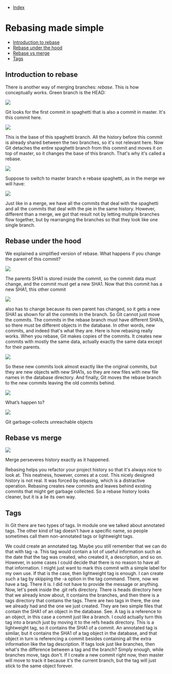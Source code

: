 - [Index](https://github.com/KiraDiShira/Git#table-of-content)   

# Rebasing made simple

- [Introduction to rebase](#introduction-to-rebase)   
- [Rebase under the hood](#rebase-under-the-hood)
- [Rebase vs merge](#rebase-vs-merge)
- [Tags](#tags)

## Introduction to rebase

There is another way of merging branches: *rebase*. This is how conceptually works. Green branch is the HEAD:

<img src="https://github.com/KiraDiShira/Git/blob/master/Rebasing%20Made%20Simple/Images/rebase1.PNG" />

Git looks for the first commit in spaghetti that is also a commit in master. It's this commit here.

<img src="https://github.com/KiraDiShira/Git/blob/master/Rebasing%20Made%20Simple/Images/rebase2.PNG" />

This is the base of this spaghetti branch. All the history before this commit is already shared between the two branches,
so it's not relevant here. Now Git detaches the entire spaghetti branch from this commit and moves it on top of master,
so it changes the base of this branch. That's why it's called a rebase.

<img src="https://github.com/KiraDiShira/Git/blob/master/Rebasing%20Made%20Simple/Images/rebase3.PNG" />

Suppose to switch to master branch e rebase spaghetti, as in the merge we will have:

<img src="https://github.com/KiraDiShira/Git/blob/master/Rebasing%20Made%20Simple/Images/rebase4.PNG" />

Just like in a merge, we have all the commits that deal with the spaghetti and all the commits that deal with the pie in the same 
history. However, different than a merge, we got that result not by letting multiple branches flow together, but by rearranging the
branches so that they look like one single branch.

## Rebase under the hood

We explained a simplified version of rebase. 
What happens if you change the parent of this commit?

<img src="https://github.com/KiraDiShira/Git/blob/master/Rebasing%20Made%20Simple/Images/rebase5.PNG" />

The parents SHA1 is stored inside the commit, so the commit data must change, and the commit must get a new SHA1. 
Now that this commit has a new SHA1, this other commit

<img src="https://github.com/KiraDiShira/Git/blob/master/Rebasing%20Made%20Simple/Images/rebase6.PNG" />

 also has to change because its own parent has changed, so it gets a new SHA1 as shown for all the commits in the branch. 
 So Git cannot just move the commits. The commits in the rebase branch must have different SHA1s, so there must be different objects in the database. In other words, new commits, and indeed that's what they are. Here is how rebasing really works. When you rebase, Git makes copies of the commits. It creates new commits with mostly the same data, actually exactly the same data except for their parents.
 
<img src="https://github.com/KiraDiShira/Git/blob/master/Rebasing%20Made%20Simple/Images/rebase7.PNG" />

 So these new commits look almost exactly like the original commits, but they are new objects with new SHA1s, so they are new files with new file names in the database directory. And finally, Git moves the rebase branch to the new commits leaving the old commits behind.
 
 <img src="https://github.com/KiraDiShira/Git/blob/master/Rebasing%20Made%20Simple/Images/rebase8.PNG" />
 
 What’s happen to?
 
 <img src="https://github.com/KiraDiShira/Git/blob/master/Rebasing%20Made%20Simple/Images/rebase9.PNG" />
 
 Git garbage-collects unreachable objects
 
 ## Rebase vs merge
 
  <img src="https://github.com/KiraDiShira/Git/blob/master/Rebasing%20Made%20Simple/Images/rebase10.PNG" />
  
  Merge perseveres history exactly as it happened.
  
  Rebasing helps you refactor your project history so that it's always nice to look at. This neatness, however, comes at a cost. This nicely designed history is not real. It was forced by rebasing, which is a distractive operation. Rebasing creates new commits and leaves behind existing commits that might get garbage collected. So a rebase history looks cleaner, but it is a lie its own way.
  
## Tags

In Git there are two types of tags. In module one we talked about annotated tags. The other kind of tag doesn't have a specific name, so people sometimes call them non-annotated tags or lightweight tags.

We could create an annotated tag. Maybe you still remember that we can do that with tag -a. This tag would contain a lot of useful information such as the date that the tag was created, who created it, a description, and so on. However, in some cases I could decide that there is no reason to have all that information. I might just want to mark this commit with a simple label for my own use. If that is the case, then lightweight tag is enough. I can create such a tag by skipping the -a option in the tag command. There, now we have a tag. There it is. I did not have to provide the message or anything. Now, let's peek inside the .git refs directory. There is heads directory here that we already know about, it contains the branches, and then there is a tags directory that contains the tags. There are two tags in there, the one we already had and the one we just created. They are two simple files that contain the SHA1 of an object in the database. See. A tag is a reference to an object, in this case a commit just like a branch. I could actually turn this tag into a branch just by moving it to the refs heads directory. This is a lightweight tag, so it contains the SHA1 of a commit. An annotated tag is similar, but it contains the SHA1 of a tag object in the database, and that object in turn is referencing a commit besides containing all the extra information like the tag description. If tags look just like branches, then what's the difference between a tag and the branch? Simply enough, while branches move, tags don't. If I create a new commit right now, then master will move to track it because it's the current branch, but the tag will just stick to the same object forever.

 
